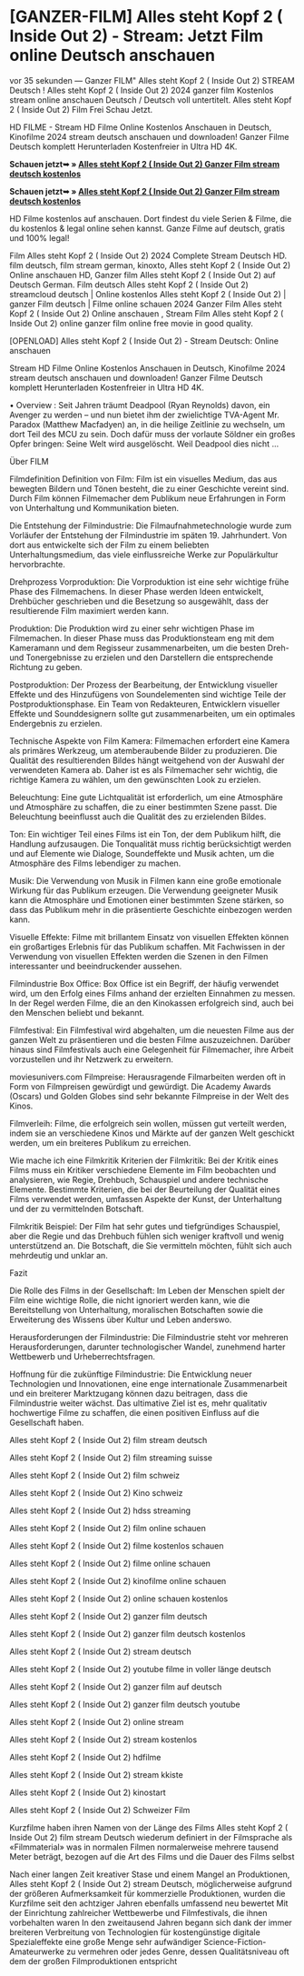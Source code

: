 # [GANZER-FILM] Alles steht Kopf 2 ( Inside Out 2) - Stream: Jetzt Film online Deutsch anschauen

vor 35 sekunden — Ganzer FILM" Alles steht Kopf 2 ( Inside Out 2) STREAM Deutsch ! Alles steht Kopf 2 ( Inside Out 2) 2024 ganzer film Kostenlos stream online anschauen Deutsch / Deutsch voll untertitelt. Alles steht Kopf 2 ( Inside Out 2) Film Frei Schau Jetzt.

HD FILME - Stream HD Filme Online Kostenlos Anschauen in Deutsch, Kinofilme 2024 stream deutsch anschauen und downloaden! Ganzer Filme Deutsch komplett Herunterladen Kostenfreier in Ultra HD 4K.

**Schauen jetzt➥ » [Alles steht Kopf 2 ( Inside Out 2) Ganzer Film stream deutsch kostenlos](https://is.gd/H3pLIq)**

**Schauen jetzt➥ » [Alles steht Kopf 2 ( Inside Out 2) Ganzer Film stream deutsch kostenlos](https://is.gd/H3pLIq)**

HD Filme kostenlos auf anschauen. Dort findest du viele Serien & Filme, die du kostenlos & legal online sehen kannst. Ganze Filme auf deutsch, gratis und 100% legal!

Film Alles steht Kopf 2 ( Inside Out 2) 2024 Complete Stream Deutsch HD. film deutsch, film stream german, kinoxto, Alles steht Kopf 2 ( Inside Out 2) Online anschauen HD, Ganzer film Alles steht Kopf 2 ( Inside Out 2) auf Deutsch German. Film deutsch Alles steht Kopf 2 ( Inside Out 2) streamcloud deutsch | Online kostenlos Alles steht Kopf 2 ( Inside Out 2) | ganzer Film deutsch | Filme online schauen 2024 Ganzer Film Alles steht Kopf 2 ( Inside Out 2) Online anschauen , Stream Film Alles steht Kopf 2 ( Inside Out 2) online ganzer film online free movie in good quality.

[OPENLOAD] Alles steht Kopf 2 ( Inside Out 2) - Stream Deutsch: Online anschauen

Stream HD Filme Online Kostenlos Anschauen in Deutsch, Kinofilme 2024 stream deutsch anschauen und downloaden! Ganzer Filme Deutsch komplett Herunterladen Kostenfreier in Ultra HD 4K.

• Overview : Seit Jahren träumt Deadpool (Ryan Reynolds) davon, ein Avenger zu werden – und nun bietet ihm der zwielichtige TVA-Agent Mr. Paradox (Matthew Macfadyen) an, in die heilige Zeitlinie zu wechseln, um dort Teil des MCU zu sein. Doch dafür muss der vorlaute Söldner ein großes Opfer bringen: Seine Welt wird ausgelöscht. Weil Deadpool dies nicht ...

Über FILM

Filmdefinition
Definition von Film: Film ist ein visuelles Medium, das aus bewegten Bildern und Tönen besteht, die zu einer Geschichte vereint sind. Durch Film können Filmemacher dem Publikum neue Erfahrungen in Form von Unterhaltung und Kommunikation bieten.

Die Entstehung der Filmindustrie: Die Filmaufnahmetechnologie wurde zum Vorläufer der Entstehung der Filmindustrie im späten 19. Jahrhundert. Von dort aus entwickelte sich der Film zu einem beliebten Unterhaltungsmedium, das viele einflussreiche Werke zur Populärkultur hervorbrachte.

Drehprozess
Vorproduktion: Die Vorproduktion ist eine sehr wichtige frühe Phase des Filmemachens. In dieser Phase werden Ideen entwickelt, Drehbücher geschrieben und die Besetzung so ausgewählt, dass der resultierende Film maximiert werden kann.

Produktion: Die Produktion wird zu einer sehr wichtigen Phase im Filmemachen. In dieser Phase muss das Produktionsteam eng mit dem Kameramann und dem Regisseur zusammenarbeiten, um die besten Dreh- und Tonergebnisse zu erzielen und den Darstellern die entsprechende Richtung zu geben.

Postproduktion: Der Prozess der Bearbeitung, der Entwicklung visueller Effekte und des Hinzufügens von Soundelementen sind wichtige Teile der Postproduktionsphase. Ein Team von Redakteuren, Entwicklern visueller Effekte und Sounddesignern sollte gut zusammenarbeiten, um ein optimales Endergebnis zu erzielen.

Technische Aspekte von Film
Kamera: Filmemachen erfordert eine Kamera als primäres Werkzeug, um atemberaubende Bilder zu produzieren. Die Qualität des resultierenden Bildes hängt weitgehend von der Auswahl der verwendeten Kamera ab. Daher ist es als Filmemacher sehr wichtig, die richtige Kamera zu wählen, um den gewünschten Look zu erzielen.

Beleuchtung: Eine gute Lichtqualität ist erforderlich, um eine Atmosphäre und Atmosphäre zu schaffen, die zu einer bestimmten Szene passt. Die Beleuchtung beeinflusst auch die Qualität des zu erzielenden Bildes.

Ton: Ein wichtiger Teil eines Films ist ein Ton, der dem Publikum hilft, die Handlung aufzusaugen. Die Tonqualität muss richtig berücksichtigt werden und auf Elemente wie Dialoge, Soundeffekte und Musik achten, um die Atmosphäre des Films lebendiger zu machen.

Musik: Die Verwendung von Musik in Filmen kann eine große emotionale Wirkung für das Publikum erzeugen. Die Verwendung geeigneter Musik kann die Atmosphäre und Emotionen einer bestimmten Szene stärken, so dass das Publikum mehr in die präsentierte Geschichte einbezogen werden kann.

Visuelle Effekte: Filme mit brillantem Einsatz von visuellen Effekten können ein großartiges Erlebnis für das Publikum schaffen. Mit Fachwissen in der Verwendung von visuellen Effekten werden die Szenen in den Filmen interessanter und beeindruckender aussehen.

Filmindustrie
Box Office: Box Office ist ein Begriff, der häufig verwendet wird, um den Erfolg eines Films anhand der erzielten Einnahmen zu messen. In der Regel werden Filme, die an den Kinokassen erfolgreich sind, auch bei den Menschen beliebt und bekannt.

Filmfestival: Ein Filmfestival wird abgehalten, um die neuesten Filme aus der ganzen Welt zu präsentieren und die besten Filme auszuzeichnen. Darüber hinaus sind Filmfestivals auch eine Gelegenheit für Filmemacher, ihre Arbeit vorzustellen und ihr Netzwerk zu erweitern.

moviesunivers.com Filmpreise: Herausragende Filmarbeiten werden oft in Form von Filmpreisen gewürdigt und gewürdigt. Die Academy Awards (Oscars) und Golden Globes sind sehr bekannte Filmpreise in der Welt des Kinos.

Filmverleih: Filme, die erfolgreich sein wollen, müssen gut verteilt werden, indem sie an verschiedene Kinos und Märkte auf der ganzen Welt geschickt werden, um ein breiteres Publikum zu erreichen.

Wie mache ich eine Filmkritik
Kriterien der Filmkritik: Bei der Kritik eines Films muss ein Kritiker verschiedene Elemente im Film beobachten und analysieren, wie Regie, Drehbuch, Schauspiel und andere technische Elemente. Bestimmte Kriterien, die bei der Beurteilung der Qualität eines Films verwendet werden, umfassen Aspekte der Kunst, der Unterhaltung und der zu vermittelnden Botschaft.

Filmkritik Beispiel: Der Film hat sehr gutes und tiefgründiges Schauspiel, aber die Regie und das Drehbuch fühlen sich weniger kraftvoll und wenig unterstützend an. Die Botschaft, die Sie vermitteln möchten, fühlt sich auch mehrdeutig und unklar an.

Fazit

Die Rolle des Films in der Gesellschaft: Im Leben der Menschen spielt der Film eine wichtige Rolle, die nicht ignoriert werden kann, wie die Bereitstellung von Unterhaltung, moralischen Botschaften sowie die Erweiterung des Wissens über Kultur und Leben anderswo.

Herausforderungen der Filmindustrie: Die Filmindustrie steht vor mehreren Herausforderungen, darunter technologischer Wandel, zunehmend harter Wettbewerb und Urheberrechtsfragen.

Hoffnung für die zukünftige Filmindustrie: Die Entwicklung neuer Technologien und Innovationen, eine enge internationale Zusammenarbeit und ein breiterer Marktzugang können dazu beitragen, dass die Filmindustrie weiter wächst. Das ultimative Ziel ist es, mehr qualitativ hochwertige Filme zu schaffen, die einen positiven Einfluss auf die Gesellschaft haben.

Alles steht Kopf 2 ( Inside Out 2) film stream deutsch

Alles steht Kopf 2 ( Inside Out 2) film streaming suisse

Alles steht Kopf 2 ( Inside Out 2) film schweiz

Alles steht Kopf 2 ( Inside Out 2) Kino schweiz

Alles steht Kopf 2 ( Inside Out 2) hdss streaming

Alles steht Kopf 2 ( Inside Out 2) film online schauen

Alles steht Kopf 2 ( Inside Out 2) filme kostenlos schauen

Alles steht Kopf 2 ( Inside Out 2) filme online schauen

Alles steht Kopf 2 ( Inside Out 2) kinofilme online schauen

Alles steht Kopf 2 ( Inside Out 2) online schauen kostenlos

Alles steht Kopf 2 ( Inside Out 2) ganzer film deutsch

Alles steht Kopf 2 ( Inside Out 2) ganzer film deutsch kostenlos

Alles steht Kopf 2 ( Inside Out 2) stream deutsch

Alles steht Kopf 2 ( Inside Out 2) youtube filme in voller länge deutsch

Alles steht Kopf 2 ( Inside Out 2) ganzer film auf deutsch

Alles steht Kopf 2 ( Inside Out 2) ganzer film deutsch youtube

Alles steht Kopf 2 ( Inside Out 2) online stream

Alles steht Kopf 2 ( Inside Out 2) stream kostenlos

Alles steht Kopf 2 ( Inside Out 2) hdfilme

Alles steht Kopf 2 ( Inside Out 2) stream kkiste

Alles steht Kopf 2 ( Inside Out 2) kinostart

Alles steht Kopf 2 ( Inside Out 2) Schweizer Film

Kurzfilme haben ihren Namen von der Länge des Films Alles steht Kopf 2 ( Inside Out 2) film stream Deutsch wiederum definiert in der Filmsprache als «Filmmaterial» was in normalen Filmen normalerweise mehrere tausend Meter beträgt, bezogen auf die Art des Films und die Dauer des Films selbst

Nach einer langen Zeit kreativer Stase und einem Mangel an Produktionen, Alles steht Kopf 2 ( Inside Out 2) stream Deutsch, möglicherweise aufgrund der größeren Aufmerksamkeit für kommerzielle Produktionen, wurden die Kurzfilme seit den achtziger Jahren ebenfalls umfassend neu bewertet Mit der Einrichtung zahlreicher Wettbewerbe und Filmfestivals, die ihnen vorbehalten waren In den zweitausend Jahren begann sich dank der immer breiteren Verbreitung von Technologien für kostengünstige digitale Spezialeffekte eine große Menge sehr aufwändiger Science-Fiction-Amateurwerke zu vermehren oder jedes Genre, dessen Qualitätsniveau oft dem der großen Filmproduktionen entspricht
